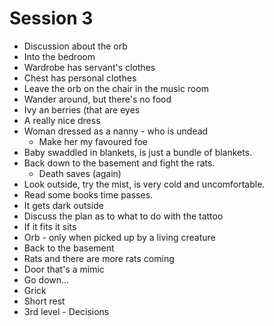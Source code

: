 # Session 3
 - Discussion about the orb
 - Into the bedroom
 - Wardrobe has servant's clothes
 - Chest has personal clothes
 - Leave the orb on the chair in the music room
 - Wander around, but there's no food
 - Ivy an berries (that are eyes
 - A really nice dress
 - Woman dressed as a nanny - who is undead
   - Make her my favoured foe
 - Baby swaddled in blankets, is just a bundle of blankets.
 - Back down to the basement and fight the rats.
   - Death saves (again)
 - Look outside, try the mist, is very cold and uncomfortable.
 - Read some books time passes.
 - It gets dark outside
 - Discuss the plan as to what to do with the tattoo
 - If it fits it sits
 - Orb - only when picked up by a living creature
 - Back to the basement
 - Rats and there are more rats coming
 - Door that's a mimic
 - Go down...
 - Grick
 - Short rest
 - 3rd level - Decisions
